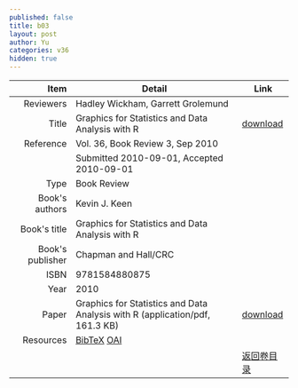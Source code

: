 ```yaml
---
published: false
title: b03
layout: post
author: Yu
categories: v36
hidden: true
---
```


| Item | Detail | Link |
|---:|---|---|
| Reviewers | Hadley  Wickham, Garrett Grolemund| |
| Title |Graphics for Statistics and Data Analysis with R | [download](http://www.jstatsoft.org/v36/b03/paper) |
| Reference |Vol. 36, Book Review 3, Sep 2010 | |
| | Submitted 2010-09-01, Accepted 2010-09-01| | 
| Type | Book Review| |
| Book's authors | Kevin J. Keen| |
| Book's title | Graphics for Statistics and Data Analysis with R| |
| Book's publisher | Chapman and Hall/CRC| |
| ISBN | 9781584880875| |
| Year | 2010| |
| Paper | Graphics for Statistics and Data Analysis with R  (application/pdf, 161.3 KB)| [download](http://www.jstatsoft.org/v36/b03/paper) |
| Resources | [BibTeX](http://www.jstatsoft.org/v36/b03/bibtex) [OAI](http://www.jstatsoft.org/oai?verb=GetRecord&identifier=oai.jstatsoft/v36/b03&prefix=oai_dc)| |
| |  | [返回卷目录]({{site.baseurl}}/volume/v36.html) |